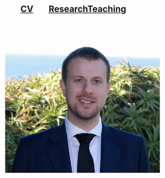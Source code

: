 
<h1> <a href="{{site.url}}/assets/pdfs/resume.pdf"><span style="text-decoration: underline; padding:50px">CV</span></a><a href="{{site.url}}/research.md"><span style="text-decoration: underline">Research</span></a><a href="{{site.url}}/teaching.md"><span style="text-decoration: underline">Teaching</span></a></h1>

<img alt="an image of me" src="assets/images/headshot.jpeg" width="auto" height="auto" max-width="50vh">



